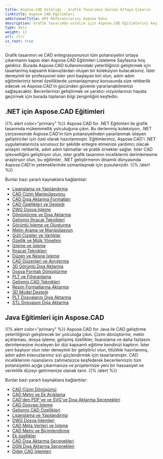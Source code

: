 ```yaml
---
title: Aspose.CAD Ustalığı - Grafik Tasarımın Gücünü Ortaya Çıkarın
linktitle: Aspose.CAD Eğitimleri
additionalTitle: API Referanslarını Aspose Edin
description: Grafik tasarımda ustalık için Aspose.CAD Eğitimlerini keşfedin. CAD entegrasyonuna ilişkin adım adım kılavuzlarla becerilerinizi geliştirin ve yaratıcı potansiyelinizi ortaya çıkarın.
type: docs
weight: 11
url: /tr/
is_root: true
---
```


Grafik tasarımın ve CAD entegrasyonunun tüm potansiyelini ortaya çıkarmanın kapısı olan Aspose.CAD Eğitimleri Listeleme Sayfasına hoş geldiniz. Burada Aspose.CAD kullanımındaki yeterliliğinizi geliştirmek için tasarlanmış kapsamlı kılavuzlardan oluşan bir koleksiyon bulacaksınız. İster deneyimli bir profesyonel ister yeni başlayan biri olun, adım adım eğitimlerimiz temel özelliklerde uzmanlaşmanız konusunda size rehberlik edecek ve Aspose.CAD'in gücünden güvenle yararlanabilmenizi sağlayacaktır. Becerilerinizi geliştirmek ve yaratıcı vizyonlarınızı hayata geçirmek için burada toplanan bilgi zenginliğini keşfedin.

## .NET için Aspose.CAD Eğitimleri
{{% alert color="primary" %}}
Aspose.CAD for .NET Eğitimleri ile grafik tasarımda mükemmellik yolculuğuna çıkın. Bu derlenmiş koleksiyon, .NET çerçevesinde Aspose.CAD'in tüm potansiyelinden yararlanmak isteyen geliştiriciler için özel olarak hazırlanmıştır. Eğitimlerimiz, Aspose.CAD'i .NET uygulamalarınıza sorunsuz bir şekilde entegre etmenize yardımcı olacak anlaşılır rehberlik, adım adım talimatlar ve pratik örnekler sağlar. İster CAD işlevselliğini geliştiriyor olun, ister grafik tasarımın inceliklerini derinlemesine araştırıyor olun, bu eğitimler, .NET geliştirmenin dinamik dünyasında Aspose.CAD'in yeteneklerinde uzmanlaşmak için pusulanızdır.
{{% /alert %}}

Bunlar bazı yararlı kaynaklara bağlantılar:
 
- [Lisanslama ve Yapılandırma](./net/licensing-and-configuration/)
- [CAD Çizim Manipülasyonu](./net/cad-drawing-manipulation/)
- [CAD Dışa Aktarma Formatları](./net/cad-export-formats/)
- [CAD Özellikleri ve Desteği](./net/cad-features-and-support/)
- [DWG Dosya İşleme](./net/dwg-file-manipulation/)
- [Dönüştürme ve Dışa Aktarma](./net/conversion-and-export/)
- [Gelişmiş İhracat Teknikleri](./net/advanced-export-techniques/)
- [Görüntü İşleme ve Oluşturma](./net/image-manipulation-and-rendering/)
- [Metin Arama ve Manipülasyon](./net/text-search-and-manipulation/)
- [Gizli Çizgiler ve Varlıklar](./net/hidden-lines-and-entities/)
- [Özellik ve Mülk Yönetimi](./net/attribute-and-property-management/)
- [İzleme ve İşleme](./net/tracking-and-rendering/)
- [İhracat Teknikleri](./net/export-techniques/)
- [Düzen ve Nesne İşleme](./net/layout-and-object-handling/)
- [CAD Düzenleri ve Ayrıştırma](./net/cad-layouts-and-decomposition/)
- [3D Görüntü Dışa Aktarma](./net/3d-image-export/)
- [Dosya Formatı Dönüştürme](./net/file-format-conversion/)
- [PLT ve Filigranlama](./net/plt-and-watermarking/)
- [Gelişmiş CAD Teknikleri](./net/advanced-cad-techniques/)
- [Resim Formatlarına Aktarma](./net/exporting-to-image-formats/)
- [3D Model Desteği](./net/3d-model-support/)
- [PLT Dosyalarını Dışa Aktarma](./net/exporting-plt-files/)
- [STL Dosyasını Dışa Aktarma](./net/stl-file-export/)


## Java Eğitimleri için Aspose.CAD
{{% alert color="primary" %}}
Aspose.CAD for Java ile CAD geliştirme yeterliliğinizi geliştirecek bir yolculuğa çıkın. Çizim dönüştürme, metin açıklaması, dosya işleme, gelişmiş özellikler, lisanslama ve daha fazlasını derinlemesine inceleyen bir dizi kapsamlı eğitime kendinizi kaptırın. İster yeni başlıyor olun ister deneyimli bir geliştirici olun, titizlikle hazırlanmış, adım adım kılavuzlarımız sizi güçlendirmek için tasarlanmıştır. CAD inceliklerinin nüanslarını zahmetsizce keşfederek becerilerinizin tüm potansiyelini açığa çıkarmanıza ve projelerinize yeni bir hassasiyet ve verimlilik düzeyi getirmenize olanak tanır.
{{% /alert %}}

Bunlar bazı yararlı kaynaklara bağlantılar:
 
- [CAD Çizim Dönüşümü](./java/cad-drawing-conversion/)
- [CAD Metni ve Ek Açıklama](./java/cad-text-and-annotation/)
- [CAD'den PDF'ye ve SVG'ye Dışa Aktarma Seçenekleri](./java/cad-to-pdf-and-svg-export-options/)
- [CAD Dosyası İşleme](./java/cad-file-manipulation/)
- [Gelişmiş CAD Özellikleri](./java/advanced-cad-features/)
- [Lisanslama ve Yapılandırma](./java/licensing-and-configuration/)
- [DWG Dosya İşlemleri](./java/dwg-file-operations/)
- [CAD Meta Verileri ve İşleme](./java/cad-meta-data-and-rendering/)
- [CAD Metni ve Biçimlendirme](./java/cad-text-and-formatting/)
- [Ek özellikler](./java/additional-features/)
- [CAD Dışa Aktarma Seçenekleri](./java/cad-export-options/)
- [DGN Dışa Aktarma Seçenekleri](./java/dgn-export-options/)
- [Diğer CAD İşlemleri](./java/other-cad-operations/)



